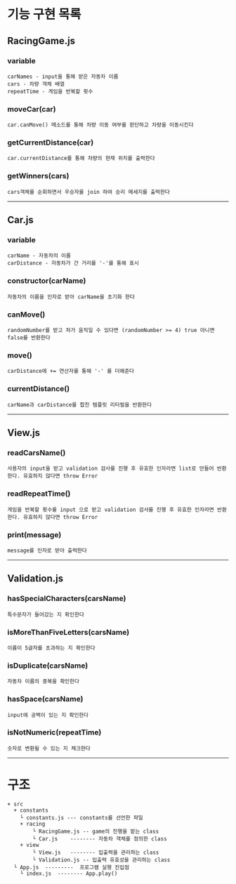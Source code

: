 # 기능 구현 목록 ##

## RacingGame.js ##

### variable ###
	carNames - input을 통해 받은 자동차 이름
	cars - 차량 객체 배열
	repeatTime - 게임을 반복할 횟수

### moveCar(car) ###
	car.canMove() 메소드를 통해 차량 이동 여부를 판단하고 차량을 이동시킨다

### getCurrentDistance(car) ###
	car.currentDistance를 통해 차량의 현재 위치를 출력한다

### getWinners(cars)
	cars객체를 순회하면서 우승자를 join 하여 승리 메세지를 출력한다

---

## Car.js ##

### variable ###
	carName - 자동차의 이름
	carDistance - 자동차가 간 거리를 '-'를 통해 표시

### constructor(carName) ###
	자동차의 이름을 인자로 받아 carName을 초기화 한다

### canMove() ###
	randomNumber를 받고 차가 움직일 수 있다면 (randomNumber >= 4) true 아니면 false를 반환한다

### move() ###
	carDistance에 += 연산자를 통해 '-' 를 더해준다

### currentDistance() ###
	carName과 carDistance를 합친 템플릿 리터럴을 반환한다

___

## View.js ##

### readCarsName() ###
	사용자의 input을 받고 validation 검사를 진행 후 유효한 인자라면 list로 만들어 반환한다. 유효하지 않다면 throw Error

### readRepeatTime() ###
	게임을 반복할 횟수를 input 으로 받고 validation 검사를 진행 후 유효한 인자라면 반환한다. 유효하지 않다면 throw Error

### print(message) ###
	message를 인자로 받아 출력한다

---

## Validation.js ##

### hasSpecialCharacters(carsName) ###
	특수문자가 들어갔는 지 확인한다

### isMoreThanFiveLetters(carsName) ###
	이름이 5글자를 초과하는 지 확인한다

### isDuplicate(carsName) ###
	자동차 이름의 중복을 확인한다

### hasSpace(carsName) ###
	input에 공백이 있는 지 확인한다

### isNotNumeric(repeatTime) ###
	숫자로 변환될 수 있는 지 체크한다

---


# 구조
```
+ src
  + constants
    └ constants.js --- constants를 선언한 파일
	+ racing
		└ RacingGame.js	-- game의 진행을 맡는 class
		└ Car.js	-------- 자동차 객체를 정의한 class
	+ view
		└ View.js	-------- 입출력을 관리하는 class
		└ Validation.js	-- 입출력 유효성을 관리하는 class
  └ App.js  ---------  프로그램 실행 진입점
	└ index.js  -------- App.play() 
```

